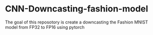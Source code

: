 # CNN-Downcasting-fashion-model
The goal of this reposotory is create a downcasting the Fashion MNIST model from FP32 to FP16 using pytorch
